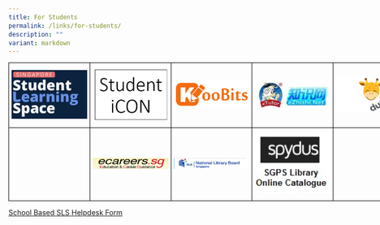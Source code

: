 ```yaml
---
title: For Students
permalink: /links/for-students/
description: ""
variant: markdown
---
```

<style type="text/css">
.tg  {border-collapse:collapse;border-spacing:0;margin:0px auto;}
.tg td{border-color:black;border-style:solid;border-width:1px;font-family:Arial, sans-serif;font-size:14px;
  overflow:hidden;padding:10px 5px;word-break:normal;}
.tg th{border-color:black;border-style:solid;border-width:1px;font-family:Arial, sans-serif;font-size:14px;
  font-weight:normal;overflow:hidden;padding:10px 5px;word-break:normal;}
.tg .tg-nrix{text-align:center;vertical-align:middle}
</style>
<table class="tg" style="undefined;table-layout: fixed; width: 800px">
<colgroup>
<col style="width: 160px">
<col style="width: 160px">
<col style="width: 160px">
<col style="width: 160px">
<col style="width: 160px">
</colgroup>
<tbody>
  <tr>
    <td class="tg-nrix"><a href="https://vle.learning.moe.edu.sg/login" target="_self"> 
          <img src="/images/sls.jpg" style="width:100%"></a></td>
    <td class="tg-nrix"><a href="https://workspace.google.com/dashboard" target="_self"> 
          <img src="/images/studenticon.jpeg" style="width:100%"></a></td>
    <td class="tg-nrix"><a href="https://member.koobits.com/" target="_self"> 
          <img src="/images/koobits.png" style="width:100%"></a></td>
    <td class="tg-nrix"><a href="https://ezhishi.com/" target="_self"> 
          <img src="/images/ezhishi.jpeg" style="width:100%"></a></td>
    <td class="tg-nrix"><a href="https://go.dudu.town/cos/o.x?c=/ca4_dd/user&amp;func=login" target="_self"> 
          <img src="/images/dudutown.png" style="width:100%"></a></td>
  </tr>
  <tr>
    <td class="tg-nrix"></td>
    <td class="tg-nrix"><a href="https://www.myskillsfuture.gov.sg/content/student/en/primary.html" target="_self"> 
          <img src="/images/studentsecg.jpeg" style="width:100%"></a></td>
    <td class="tg-nrix"><a href="https://eresources.nlb.gov.sg/Main" target="_self"> 
          <img src="/images/nlb.jpeg" style="width:100%"></a></td>
    <td class="tg-nrix"><a href="https://schoolibrary.moe.edu.sg/stgabrielspri/cgi-bin/spydus.exe/MSGTRN/WPAC/HOME" target="_self"> 
          <img src="/images/spydus.jpeg" style="width:100%"></a></td>
    <td class="tg-nrix"></td>
  </tr>
</tbody>
</table>

[School Based SLS Helpdesk Form](https://form.gov.sg/5e7d9ae05b72a90011738172/)